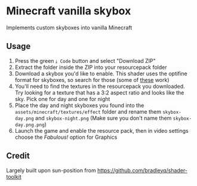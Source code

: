 # Minecraft vanilla skybox

Implements custom skyboxes into vanilla Minecraft

## Usage

1. Press the green `⤓ Code` button and select "Download ZIP"
2. Extract the folder inside the ZIP into your resourcepack folder
3. Download a skybox you'd like to enable. This shader uses the optifine format for skyboxes, so search for those (some of [these](https://www.curseforge.com/minecraft/texture-packs/search?category=&search=sky) work)
4. You'll need to find the textures in the resourcepack you downloaded. Try looking for a texture that has a 3:2 aspect ratio and looks like the sky. Pick one for day and one for night
5. Place the day and night skyboxes you found into the `assets/minecraft/textures/effect` folder and rename them `skybox-day.png` and `skybox-night.png` (Make sure you don't name them `skybox-day.png.png`)
6. Launch the game and enable the resource pack, then in video settings choose the _Fabulous!_ option for Graphics

## Credit

Largely built upon sun-position from https://github.com/bradleyq/shader-toolkit